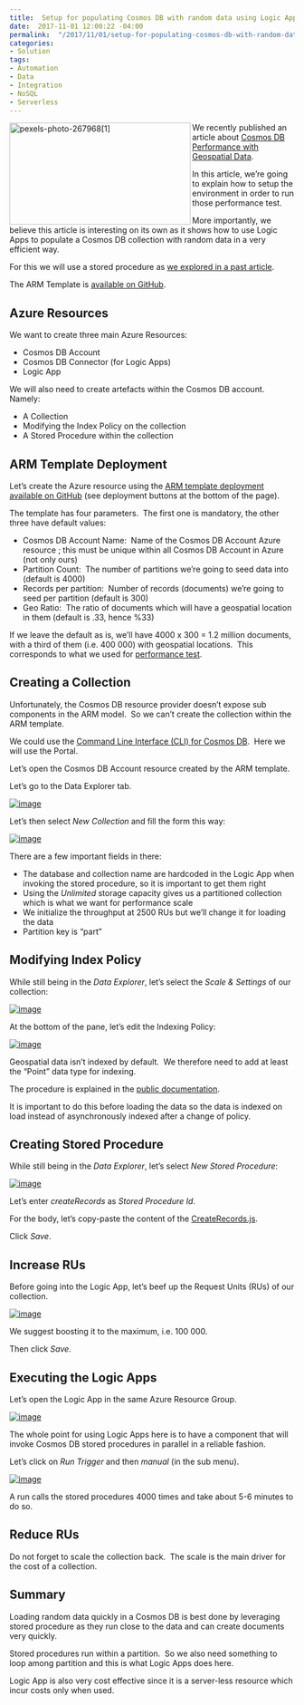 ```yaml
---
title:  Setup for populating Cosmos DB with random data using Logic Apps
date:  2017-11-01 12:00:22 -04:00
permalink:  "/2017/11/01/setup-for-populating-cosmos-db-with-random-data-using-logic-apps/"
categories:
- Solution
tags:
- Automation
- Data
- Integration
- NoSQL
- Serverless
---
```

<a href="assets/2017/11/setup-for-populating-cosmos-db-with-random-data-using-logic-apps/pexels-photo-2679681.jpg"><img style="border:0 currentcolor;float:left;display:inline;background-image:none;" title="pexels-photo-267968[1]" src="assets/2017/11/setup-for-populating-cosmos-db-with-random-data-using-logic-apps/pexels-photo-2679681_thumb.jpg" alt="pexels-photo-267968[1]" width="320" height="180" align="left" border="0" /></a>We recently published an article about <a href="https://vincentlauzon.com/2017/10/25/cosmos-db-performance-with-geospatial-data/">Cosmos DB Performance with Geospatial Data</a>.

In this article, we’re going to explain how to setup the environment in order to run those performance test.

More importantly, we believe this article is interesting on its own as it shows how to use Logic Apps to populate a Cosmos DB collection with random data in a very efficient way.

For this we will use a stored procedure as <a href="https://vincentlauzon.com/2017/10/19/invoking-a-stored-procedure-from-a-partitioned-cosmosdb-collection-from-logic-apps/">we explored in a past article</a>.

The ARM Template is <a href="https://github.com/vplauzon/cosmos-db/tree/master/Cosmos-DB-Geo-Perf/DeployPerfCosmosDB" target="_blank" rel="noopener">available on GitHub</a>.

<h2>Azure Resources</h2>

We want to create three main Azure Resources:

<ul>
    <li>Cosmos DB Account</li>
    <li>Cosmos DB Connector (for Logic Apps)</li>
    <li>Logic App</li>
</ul>

We will also need to create artefacts within the Cosmos DB account.  Namely:

<ul>
    <li>A Collection</li>
    <li>Modifying the Index Policy on the collection</li>
    <li>A Stored Procedure within the collection</li>
</ul>

<h2>ARM Template Deployment</h2>

Let’s create the Azure resource using the <a href="https://github.com/vplauzon/cosmos-db/tree/master/Cosmos-DB-Geo-Perf/DeployPerfCosmosDB" target="_blank" rel="noopener">ARM template deployment available on GitHub</a> (see deployment buttons at the bottom of the page).

The template has four parameters.  The first one is mandatory, the other three have default values:

<ul>
    <li>Cosmos DB Account Name:  Name of the Cosmos DB Account Azure resource ; this must be unique within all Cosmos DB Account in Azure (not only ours)</li>
    <li>Partition Count:  The number of partitions we’re going to seed data into (default is 4000)</li>
    <li>Records per partition:  Number of records (documents) we’re going to seed per partition (default is 300)</li>
    <li>Geo Ratio:  The ratio of documents which will have a geospatial location in them (default is .33, hence %33)</li>
</ul>

If we leave the default as is, we’ll have 4000 x 300 = 1.2 million documents, with a third of them (i.e. 400 000) with geospatial locations.  This corresponds to what we used for <a href="https://vincentlauzon.com/2017/10/25/cosmos-db-performance-with-geospatial-data/">performance test</a>.

<h2>Creating a Collection</h2>

Unfortunately, the Cosmos DB resource provider doesn’t expose sub components in the ARM model.  So we can’t create the collection within the ARM template.

We could use the <a href="https://docs.microsoft.com/en-us/cli/azure/cosmosdb?view=azure-cli-latest" target="_blank" rel="noopener">Command Line Interface (CLI) for Cosmos DB</a>.  Here we will use the Portal.

Let’s open the Cosmos DB Account resource created by the ARM template.

Let’s go to the Data Explorer tab.

<a href="assets/2017/11/setup-for-populating-cosmos-db-with-random-data-using-logic-apps/image8.png"><img style="border:0 currentcolor;display:inline;background-image:none;" title="image" src="assets/2017/11/setup-for-populating-cosmos-db-with-random-data-using-logic-apps/image_thumb8.png" alt="image" border="0" /></a>

Let’s then select <em>New Collection</em> and fill the form this way:

<a href="assets/2017/11/setup-for-populating-cosmos-db-with-random-data-using-logic-apps/image9.png"><img style="border:0 currentcolor;display:inline;background-image:none;" title="image" src="assets/2017/11/setup-for-populating-cosmos-db-with-random-data-using-logic-apps/image_thumb9.png" alt="image" border="0" /></a>

There are a few important fields in there:

<ul>
    <li>The database and collection name are hardcoded in the Logic App when invoking the stored procedure, so it is important to get them right</li>
    <li>Using the <em>Unlimited </em>storage capacity gives us a partitioned collection which is what we want for performance scale</li>
    <li>We initialize the throughput at 2500 RUs but we’ll change it for loading the data</li>
    <li>Partition key is “part”</li>
</ul>

<h2>Modifying Index Policy</h2>

While still being in the <em>Data Explorer</em>, let’s select the <em>Scale &amp; Settings</em> of our collection:

<a href="assets/2017/11/setup-for-populating-cosmos-db-with-random-data-using-logic-apps/image10.png"><img style="border:0 currentcolor;display:inline;background-image:none;" title="image" src="assets/2017/11/setup-for-populating-cosmos-db-with-random-data-using-logic-apps/image_thumb10.png" alt="image" border="0" /></a>

At the bottom of the pane, let’s edit the Indexing Policy:

<a href="assets/2017/11/setup-for-populating-cosmos-db-with-random-data-using-logic-apps/image11.png"><img style="border:0 currentcolor;display:inline;background-image:none;" title="image" src="assets/2017/11/setup-for-populating-cosmos-db-with-random-data-using-logic-apps/image_thumb11.png" alt="image" border="0" /></a>

Geospatial data isn’t indexed by default.  We therefore need to add at least the “Point” data type for indexing.

The procedure is explained in the <a href="https://docs.microsoft.com/en-us/azure/cosmos-db/geospatial#indexing" target="_blank" rel="noopener">public documentation</a>.

It is important to do this before loading the data so the data is indexed on load instead of asynchronously indexed after a change of policy.

<h2>Creating Stored Procedure</h2>

While still being in the <em>Data Explorer</em>, let’s select <em>New Stored Procedure</em>:

<a href="assets/2017/11/setup-for-populating-cosmos-db-with-random-data-using-logic-apps/image12.png"><img style="border:0 currentcolor;display:inline;background-image:none;" title="image" src="assets/2017/11/setup-for-populating-cosmos-db-with-random-data-using-logic-apps/image_thumb12.png" alt="image" border="0" /></a>

Let’s enter <em>createRecords</em> as <em>Stored Procedure Id</em>.

For the body, let’s copy-paste the content of the <a href="https://github.com/vplauzon/cosmos-db/blob/master/Cosmos-DB-Geo-Perf/PerfTest/CreateRecords.js" target="_blank" rel="noopener">CreateRecords.js</a>.

Click <em>Save</em>.

<h2>Increase RUs</h2>

Before going into the Logic App, let’s beef up the Request Units (RUs) of our collection.

<a href="assets/2017/11/setup-for-populating-cosmos-db-with-random-data-using-logic-apps/image14.png"><img style="border:0 currentcolor;display:inline;background-image:none;" title="image" src="assets/2017/11/setup-for-populating-cosmos-db-with-random-data-using-logic-apps/image_thumb14.png" alt="image" border="0" /></a>

We suggest boosting it to the maximum, i.e. 100 000.

Then click <em>Save</em>.

<h2>Executing the Logic Apps</h2>

Let’s open the Logic App in the same Azure Resource Group.

<a href="assets/2017/11/setup-for-populating-cosmos-db-with-random-data-using-logic-apps/image13.png"><img style="border:0 currentcolor;display:inline;background-image:none;" title="image" src="assets/2017/11/setup-for-populating-cosmos-db-with-random-data-using-logic-apps/image_thumb13.png" alt="image" border="0" /></a>

The whole point for using Logic Apps here is to have a component that will invoke Cosmos DB stored procedures in parallel in a reliable fashion.

Let’s click on <em>Run Trigger</em> and then <em>manual</em> (in the sub menu).

<a href="assets/2017/11/setup-for-populating-cosmos-db-with-random-data-using-logic-apps/image16.png"><img style="border:0 currentcolor;display:inline;background-image:none;" title="image" src="assets/2017/11/setup-for-populating-cosmos-db-with-random-data-using-logic-apps/image_thumb16.png" alt="image" border="0" /></a>

A run calls the stored procedures 4000 times and take about 5-6 minutes to do so.

<h2>Reduce RUs</h2>

Do not forget to scale the collection back.  The scale is the main driver for the cost of a collection.

<h2>Summary</h2>

Loading random data quickly in a Cosmos DB is best done by leveraging stored procedure as they run close to the data and can create documents very quickly.

Stored procedures run within a partition.  So we also need something to loop among partition and this is what Logic Apps does here.

Logic App is also very cost effective since it is a server-less resource which incur costs only when used.